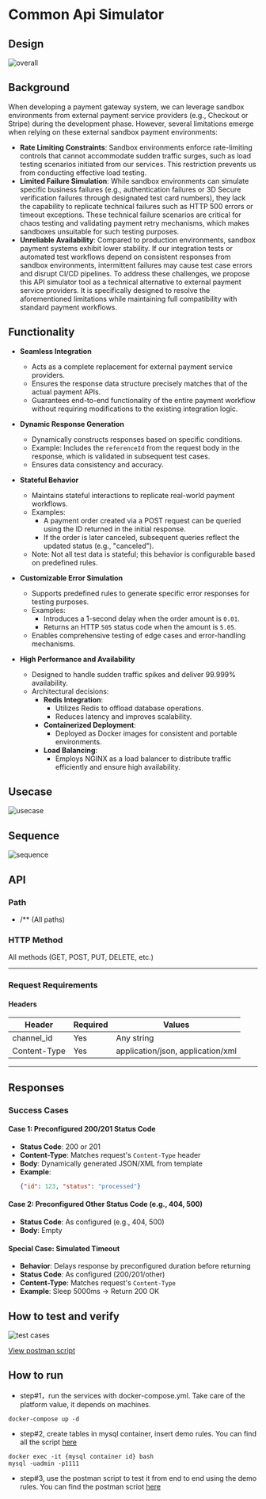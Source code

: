 # Common Api Simulator

## Design

![overall](./design/0.png)

## Background

When developing a payment gateway system, we can leverage sandbox environments from external payment service providers (e.g., Checkout or Stripe) during the development phase. However, several limitations emerge when relying on these external sandbox payment environments:

- **Rate Limiting Constraints**: Sandbox environments enforce rate-limiting controls that cannot accommodate sudden traffic surges, such as load testing scenarios initiated from our services. This restriction prevents us from conducting effective load testing.
- **Limited Failure Simulation**: While sandbox environments can simulate specific business failures (e.g., authentication failures or 3D Secure verification failures through designated test card numbers), they lack the capability to replicate technical failures such as HTTP 500 errors or timeout exceptions. These technical failure scenarios are critical for chaos testing and validating payment retry mechanisms, which makes sandboxes unsuitable for such testing purposes.
- **Unreliable Availability**: Compared to production environments, sandbox payment systems exhibit lower stability. If our integration tests or automated test workflows depend on consistent responses from sandbox environments, intermittent failures may cause test case errors and disrupt CI/CD pipelines.
  To address these challenges, we propose this API simulator tool as a technical alternative to external payment service providers. It is specifically designed to resolve the aforementioned limitations while maintaining full compatibility with standard payment workflows.

## Functionality

- **Seamless Integration**

  - Acts as a complete replacement for external payment service providers.
  - Ensures the response data structure precisely matches that of the actual payment APIs.
  - Guarantees end-to-end functionality of the entire payment workflow without requiring modifications to the existing integration logic.
- **Dynamic Response Generation**

  - Dynamically constructs responses based on specific conditions.
  - Example: Includes the `referenceId` from the request body in the response, which is validated in subsequent test cases.
  - Ensures data consistency and accuracy.
- **Stateful Behavior**

  - Maintains stateful interactions to replicate real-world payment workflows.
  - Examples:
    - A payment order created via a POST request can be queried using the ID returned in the initial response.
    - If the order is later canceled, subsequent queries reflect the updated status (e.g., "canceled").
  - Note: Not all test data is stateful; this behavior is configurable based on predefined rules.
- **Customizable Error Simulation**

  - Supports predefined rules to generate specific error responses for testing purposes.
  - Examples:
    - Introduces a 1-second delay when the order amount is `0.01`.
    - Returns an HTTP `505` status code when the amount is `5.05`.
  - Enables comprehensive testing of edge cases and error-handling mechanisms.
- **High Performance and Availability**

  - Designed to handle sudden traffic spikes and deliver 99.999% availability.
  - Architectural decisions:
    - **Redis Integration**:
      - Utilizes Redis to offload database operations.
      - Reduces latency and improves scalability.
    - **Containerized Deployment**:
      - Deployed as Docker images for consistent and portable environments.
    - **Load Balancing**:
      - Employs NGINX as a load balancer to distribute traffic efficiently and ensure high availability.

## Usecase

![usecase](./design/1.png)

## Sequence

<img src="./design/3.png" alt="sequence"/>

## API

### Path

- /\*\* (All paths)

### HTTP Method

All methods (GET, POST, PUT, DELETE, etc.)

---

### Request Requirements

#### Headers


| Header       | Required | Values                            |
| ------------ | -------- | --------------------------------- |
| channel_id   | Yes      | Any string                        |
| Content-Type | Yes      | application/json, application/xml |

---

## Responses

### Success Cases

#### Case 1: Preconfigured 200/201 Status Code

- **Status Code**: 200 or 201
- **Content-Type**: Matches request's `Content-Type` header
- **Body**: Dynamically generated JSON/XML from template
- **Example**:
  ```json
  {"id": 123, "status": "processed"}
  ```

#### Case 2: Preconfigured Other Status Code (e.g., 404, 500)

* **Status Code**: As configured (e.g., 404, 500)
* **Body**: Empty

#### Special Case: Simulated Timeout

* **Behavior**: Delays response by preconfigured duration before returning
* **Status Code**: As configured (200/201/other)
* **Content-Type**: Matches request's `Content-Type`
* **Example**: Sleep 5000ms → Return 200 OK

## How to test and verify

<img src="./design/4.png" alt="test cases"/>

[View postman script](./simulator-server/script/postman.json)


## How to run

- step#1，run the services with docker-compose.yml. Take care of the platform value, it depends on machines.
```
docker-compose up -d
  ```

- step#2, create tables in mysql container, insert demo rules. You can find all the script [here](./simulator-server/script/database.sql)
```
docker exec -it {mysql container id} bash
mysql -uadmin -p1111
  ```
- step#3, use the postman script to test it from end to end using the demo rules. You can find the postman scriot [here](./simulator-server/script/postman.json)